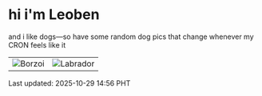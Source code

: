 # hi i'm Leoben

and i like dogs—so have some random dog pics that change whenever my CRON feels like it

|  |  |
|--------|----------|
| ![Borzoi](https://random-dog-vercel.vercel.app/api/random-borzoi?v=1761721001) | ![Labrador](https://random-dog-vercel.vercel.app/api/random-labrador?v=1761721001) |

Last updated: 2025-10-29 14:56 PHT
